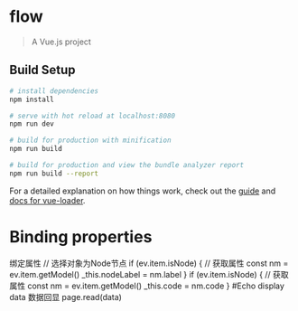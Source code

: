 # flow

> A Vue.js project

## Build Setup

``` bash
# install dependencies
npm install

# serve with hot reload at localhost:8080
npm run dev

# build for production with minification
npm run build

# build for production and view the bundle analyzer report
npm run build --report
```

For a detailed explanation on how things work, check out the [guide](http://vuejs-templates.github.io/webpack/) and [docs for vue-loader](http://vuejs.github.io/vue-loader).

# Binding properties
绑定属性
// 选择对象为Node节点
if (ev.item.isNode) {
  // 获取属性
  const nm = ev.item.getModel()
  _this.nodeLabel = nm.label
}
if (ev.item.isNode) {
  // 获取属性
  const nm = ev.item.getModel()
  _this.code = nm.code
}
#Echo display data
数据回显
page.read(data)
